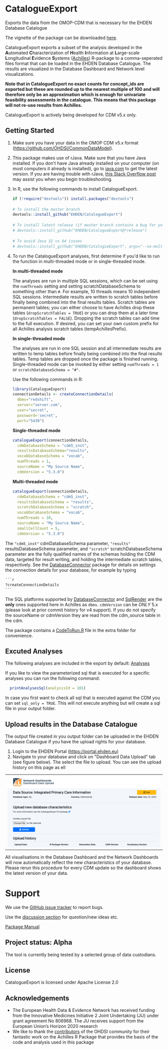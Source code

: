 CatalogueExport
===============
Exports the data from the OMOP-CDM that is necessary for the EHDEN Database Catalogue

The vignette of the package can be downloaded [here](https://github.com/EHDEN/CatalogueExport/raw/master/inst/doc/runningCatalogueExport.pdf).
 
CatalogueExport exports a subset of the analysis developed in the **A**utomated **C**haracterization of **H**ealth **I**nformation at **L**arge-scale **L**ongitudinal **E**vidence **S**ystems ([Achilles](https://github,com/OHDSI/Achilles)) R-package to a comma-seperated files format that can be loaded in the EHDEN Database Catalogue. The results are visualized in the Database Dashboard and Network level visualizations.

**Note that in CatalogueExport no exact counts for concept_ids are exported but these are rounded up to the nearest multiple of 100 and will therefore only be an approximation which is enough for univariate feasibility assessments in the catalogue. This means that this package will not re-use results from Achilles.**

CatalogueExport is actively being developed for CDM v5.x only.

## Getting Started


1. Make sure you have your data in the OMOP CDM v5.x format
    (https://github.com/OHDSI/CommonDataModel).

2. This package makes use of rJava. Make sure that you have Java installed. If you don't have Java already installed on your computer (on most computers it already is installed), go to [java.com](https://java.com) to get the latest version. If you are having trouble with rJava, [this Stack Overflow post](https://stackoverflow.com/questions/7019912/using-the-rjava-package-on-win7-64-bit-with-r) may assist you when you begin troubleshooting.


3. In R, use the following commands to install CatalogueExport.

    ```r
    if (!require("devtools")) install.packages("devtools")
    
    # To install the master branch
    devtools::install_github("EHDEN/CatalogueExport")
    
    # To install latest release (if master branch contains a bug for you)
    # devtools::install_github("EHDEN/CatalogueExport@*release")  
    
    # To avoid Java 32 vs 64 issues 
    # devtools::install_github("EHDEN/CatalogieExport", args="--no-multiarch")  
    ```

4. To run the CatalogueExport analyses, first determine if you'd like to run the function in multi-threaded mode or in single-threaded mode. 
    
    **In multi-threaded mode**
    
    The analyses are run in multiple SQL sessions, which can be set using the `numThreads` setting and setting scratchDatabaseSchema to something other than `#`. For example, 10 threads means 10 independent SQL sessions. Intermediate results are written to scratch tables before finally being combined into the final results tables. Scratch tables are permanent tables; you can either choose to have Achilles drop these tables (`dropScratchTables = TRUE`) or you can drop them at a later time (`dropScratchTables = FALSE`). Dropping the scratch tables can add time to the full execution. If desired, you can set your own custom prefix for all Achilles analysis scratch tables (tempAchillesPrefix).
    
    **In single-threaded mode**
    
    The analyses are run in one SQL session and all intermediate results are written to temp tables before finally being combined into the final results tables. Temp tables are dropped once the package is finished running. Single-threaded mode can be invoked by either setting `numThreads = 1` or `scratchDatabaseSchema = "#"`.
    
    Use the following commands in R: 
  
    ```r
    library(CatalogueExport)
    connectionDetails <- createConnectionDetails(
      dbms="redshift", 
      server="server.com", 
      user="secret", 
      password='secret', 
      port="5439")
    ```
    
    **Single-threaded mode**
    
    ```r
    catalogueExport(connectionDetails, 
      cdmDatabaseSchema = "cdm5_inst", 
      resultsDatabaseSchema="results",
      vocabDatabaseSchema = "vocab",
      numThreads = 1,
      sourceName = "My Source Name", 
      cdmVersion = "5.3.0")
    ```

    **Multi-threaded mode**
    
    ```r
    catalogueExport(connectionDetails, 
      cdmDatabaseSchema = "cdm5_inst", 
      resultsDatabaseSchema = "results",
      scratchDatabaseSchema = "scratch",
      vocabDatabaseSchema = "vocab",
      numThreads = 10,
      sourceName = "My Source Name", 
      smallCellCount = 5,
      cdmVersion = "5.3.0")
    ```

The `"cdm5_inst"` cdmDatabaseSchema parameter, `"results"` resultsDatabaseSchema parameter, and `"scratch"` scratchDatabaseSchema parameter are the fully qualified names of the schemas holding the CDM data, targeted for result writing, and holding the intermediate scratch tables, respectively. See the [DatabaseConnector](https://github.com/OHDSI/DatabaseConnector) package for details on settings the connection details for your database, for example by typing
      
    ```r
    ?createConnectionDetails
    ```

The SQL platforms supported by [DatabaseConnector](https://github.com/OHDSI/DatabaseConnector) and [SqlRender](https://github.com/OHDSI/SqlRender) are the **only** ones supported here in Achilles as `dbms`. `cdmVersion` can be *ONLY* 5.x (please look at prior commit history for v4 support). If you do not specify the sourceName or cdmVersion they are read from the cdm_source table in the cdm. 

The package contains a [CodeToRun.R](https://github.com/EHDEN/CatalogueExport/blob/master/extras/CodeToRun.R) file in the extra folder for convenience.
    
## Excuted Analyses

The following analyses are included in the export by default: [Analyses](https://github.com/EHDEN/CatalogueExport/blob/master/inst/csv/analyses/catalogue_analysis_details.csv)

If you like to view the parameterized sql that is executed for a specific analyses you can run the following command:

```r
  printAnalysesSql(analysisId = 101)
```

In case you first want to check all sql that is executed against the CDM you can set `sql_only = TRUE`. This will not execute anything but will create a sql file in your output folder.

## Upload results in the Database Catalogue

The output file created in you output folder can be uploaded in the EHDEN Database Catalogue if you have the upload rights for your database.

1. Login to the EHDEN Portal (https://portal.ehden.eu)
2. Navigate to your database and click on "Dashboard Data Upload" tab (see figure below). The select the file to upload. You can see the upload history on this page as ell
<table>
<tr valign="bottom">
<td width = 50%>
<img src="https://github.com/EHDEN/CatalogueExport/raw/master/inst/doc/upload.png"/>
</td>
</table>

All visualisations in the Database Dashboard and the Network Dashboards will now automatically reflect the new characteristics of your database. Please rerun this procedure for every CDM update so the dashboard shows the latest version of your data.

Support
=======
We use the <a href="https://github.com/EHDEN/CatalogueExport/issues">GitHub issue tracker</a> to report bugs.

Use the [discussion section](https://github.com/EHDEN/CatalogueExport/discussions/12) for question/new ideas etc. 

[Package Manual](https://github.com/EHDEN/CatalogueExport/raw/master/extras/CatalogueExport.pdf)

## Project status: Alpha
The tool is currently being tested by a selected group of data custodians.

## License

CatalogueExport is licensed under Apache License 2.0


## Acknowledgements
- The European Health Data & Evidence Network has received funding from the Innovative Medicines Initiative 2 Joint Undertaking (JU) under grant agreement No 806968. The JU receives support from the European Union’s Horizon 2020 research 
- We like to thank the [contributors](https://github.com/OHDSI/Achilles/graphs/contributors) of the OHDSI community for their fantastic work on the Achilles R Package that provides the basis of the code and analysis used in this package

